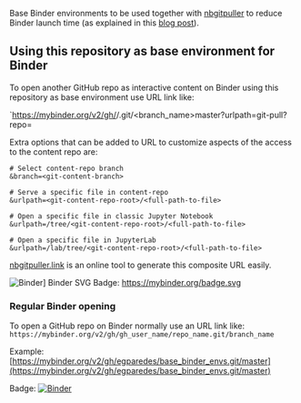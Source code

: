 Base Binder environments to be used together with [nbgitpuller](https://github.com/jupyterhub/nbgitpuller) to reduce Binder launch time (as explained in this [blog post](https://discourse.jupyter.org/t/tip-speed-up-binder-launches-by-pulling-github-content-in-a-binder-link-with-nbgitpuller/922)).


## Using this repository as base environment for Binder

To open another GitHub repo as interactive content on Binder using this repository as base environment use URL link like: 

`https://mybinder.org/v2/gh/<gh-user-name>/<base-repo-name>.git/<branch_name>master?urlpath=git-pull?repo=<git-content-repo-url>

Extra options that can be added to URL to customize aspects of the access to the content repo are:

    # Select content-repo branch
    &branch=<git-content-branch>

    # Serve a specific file in content-repo
    &urlpath=<git-content-repo-root>/<full-path-to-file>

    # Open a specific file in classic Jupyter Notebook
    &urlpath=/tree/<git-content-repo-root>/<full-path-to-file>

    # Open a specific file in JupyterLab
    &urlpath=/lab/tree/<git-content-repo-root>/<full-path-to-file>

[nbgitpuller.link](http://nbgitpuller.link) is an online tool to generate this composite URL easily.

![Binder](https://mybinder.org/badge.svg)] Binder SVG Badge: https://mybinder.org/badge.svg


### Regular Binder opening

To open a GitHub repo on Binder normally use an URL link like: `https://mybinder.org/v2/gh/gh_user_name/repo_name.git/branch_name`

Example: [https://mybinder.org/v2/gh/egparedes/base_binder_envs.git/master](https://mybinder.org/v2/gh/egparedes/base_binder_envs.git/master)

Badge: [![Binder](https://mybinder.org/badge.svg)](https://mybinder.org/v2/gh/egparedes/base_binder_envs.git/master)
